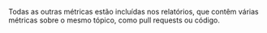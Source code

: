 Todas as outras métricas estão incluídas nos relatórios, que contêm várias métricas sobre o mesmo tópico, como pull requests ou código.
